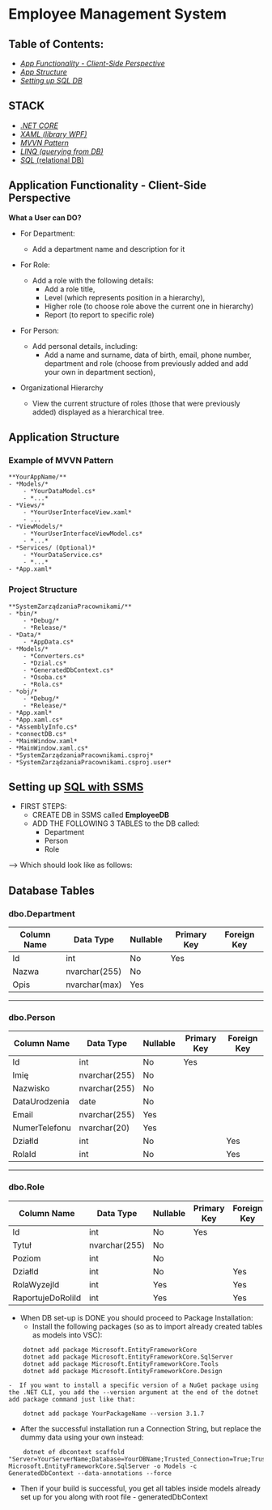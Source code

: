 
# Employee Management System

## Table of Contents:
- [*App Functionality - Client-Side Perspective*](#application-functionality---client-side-perspective)
- [*App Structure*](#project-structure)
- [*Setting up SQL DB*](#setting-up-sql-with-ssms)


## STACK
- [*.NET CORE*](#)
- [*XAML (library WPF)*](#)
- [*MVVN Pattern*](#example-of-mvvn-pattern )
- [*LINQ (querying from DB)*](#)
- [*SQL* (relational DB)](#database-tables)


## Application Functionality - Client-Side Perspective

**What a User can DO?**
- For Department:
    - Add a department name and description for it
     
- For Role:
    - Add a role with the following details:
        - Add a role title,
        - Level (which represents position in a hierarchy),
        - Higher role (to choose role above the current one in hierarchy)
        - Report (to report to specific role)

- For Person:
    - Add personal details, including:
        - Add a name and surname, data of birth, email,
        phone number, department and role (choose from previously added and add your own in department section), 

- Organizational Hierarchy
    - View the current structure of roles 
    (those that were previously added) displayed as a hierarchical tree.

## Application Structure

### Example of MVVN Pattern 
    **YourAppName/**
    - *Models/*
        - *YourDataModel.cs*
        - *...*
    - *Views/*
        - *YourUserInterfaceView.xaml*
        - ...
    - *ViewModels/*
        - *YourUserInterfaceViewModel.cs*
        - *...*
    - *Services/ (Optional)*
        - *YourDataService.cs*
        - *...*
    - *App.xaml*

### Project Structure
    **SystemZarządzaniaPracownikami/**
    - *bin/*
        - *Debug/*
        - *Release/*
    - *Data/*
        - *AppData.cs*
    - *Models/*
        - *Converters.cs*
        - *Dzial.cs*
        - *GeneratedDbContext.cs*
        - *Osoba.cs*
        - *Rola.cs*
    - *obj/*
        - *Debug/*
        - *Release/*
    - *App.xaml*
    - *App.xaml.cs*
    - *AssemblyInfo.cs*
    - *connectDB.cs*
    - *MainWindow.xaml*
    - *MainWindow.xaml.cs*
    - *SystemZarządzaniaPracownikami.csproj*
    - *SystemZarządzaniaPracownikami.csproj.user*


## Setting up [SQL with SSMS]()
- FIRST STEPS:
    - CREATE DB in SSMS called **EmployeeDB**
    - ADD THE FOLLOWING 3 TABLES to the DB called:
        - Department
        - Person
        - Role

--> Which should look like as follows:

## Database Tables

### dbo.Department

| Column Name   | Data Type      | Nullable | Primary Key | Foreign Key |
|---------------|----------------|----------|-------------|-------------|
| Id            | int            | No       | Yes         |             |
| Nazwa         | nvarchar(255)  | No       |             |             |
| Opis          | nvarchar(max)  | Yes      |             |             |

---

### dbo.Person

| Column Name      | Data Type      | Nullable | Primary Key | Foreign Key |
|------------------|----------------|----------|-------------|-------------|
| Id               | int            | No       | Yes         |             |
| Imię             | nvarchar(255)  | No       |             |             |
| Nazwisko         | nvarchar(255)  | No       |             |             |
| DataUrodzenia    | date           | No       |             |             |
| Email            | nvarchar(255)  | Yes      |             |             |
| NumerTelefonu    | nvarchar(20)   | Yes      |             |             |
| DziałId          | int            | No       |             | Yes         |
| RolaId           | int            | No       |             | Yes         |

---

### dbo.Role

| Column Name       | Data Type     | Nullable | Primary Key | Foreign Key |
|-------------------|---------------|----------|-------------|-------------|
| Id                | int           | No       | Yes         |             |
| Tytuł             | nvarchar(255) | No       |             |             |
| Poziom            | int           | No       |             |             |
| DziałId           | int           | No       |             | Yes         |
| RolaWyzejId       | int           | Yes      |             | Yes         |
| RaportujeDoRoliId | int           | Yes      |             | Yes         |


- When DB set-up is DONE you should proceed to Package Installation:
    - Install the following packages (so as to import already created tables as models into VSC):
```shell
    dotnet add package Microsoft.EntityFrameworkCore
    dotnet add package Microsoft.EntityFrameworkCore.SqlServer
    dotnet add package Microsoft.EntityFrameworkCore.Tools
    dotnet add package Microsoft.EntityFrameworkCore.Design
```
    -  If you want to install a specific version of a NuGet package using the .NET CLI, you add the --version argument at the end of the dotnet add package command just like that: 

```shell
    dotnet add package YourPackageName --version 3.1.7
```

- After the successful installation run a Connection String, but replace the dummy data using your own instead:

```shell 
    dotnet ef dbcontext scaffold "Server=YourServerName;Database=YourDBName;Trusted_Connection=True;TrustServerCertificate=True;" Microsoft.EntityFrameworkCore.SqlServer -o Models -c GeneratedDbContext --data-annotations --force
```
- Then if your build is successful, you get all tables inside models already set up for you along with root file - generatedDbContext

